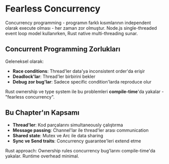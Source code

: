 # Fearless Concurrency

Concurrency programming - programın farklı kısımlarının independent olarak execute olması - her zaman zor olmuştur. Node.js single-threaded event loop model kullanırken, Rust native multi-threading sunar.

## Concurrent Programming Zorlukları

Geleneksel olarak:
- **Race conditions**: Thread'ler data'ya inconsistent order'da erişir
- **Deadlock'lar**: Thread'ler birbirini bekler
- **Debug zor bug'lar**: Sadece specific condition'larda reproduce olur

Rust ownership ve type system ile bu problemleri **compile-time**'da yakalar - "fearless concurrency".

## Bu Chapter'ın Kapsamı

- **Thread'ler**: Kod parçalarını simultaneously çalıştırma
- **Message passing**: Channel'lar ile thread'ler arası communication
- **Shared state**: Mutex ve Arc ile data sharing
- **Sync ve Send traits**: Concurrency guarantee'leri extend etme

Rust approach: Ownership rules concurrency bug'larını compile-time'da yakalar. Runtime overhead minimal.
